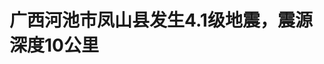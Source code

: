 <!DOCTYPE html>
<html lang="zh-CN">

<head>
    
<title>广西河池市凤山县发生4.1级地震，震源深度10公里_腾讯新闻</title>
<meta name="keywords" content="地震,灾害事件,凤山县,河池,广西,震源深度,震源,中国地震台网">
<meta name="description" content="据中国地震台网正式测定，6月2日21时20分在广西河池市凤山县发生4.1级地震，震源深度10公里，震中位于北纬24.50度，东经106.91度。本次地震周边5公里内的村庄有六马村、那然屯、巴洋、那干屯、牛场、下救、那摇、巴贤、塘更屯、林更屯，20公里内的乡镇有中亭乡、金牙瑶族乡、平乐瑶族乡、凤城镇。震中距凤山县14公里、距凌...">
<meta name="author" content="腾讯网">
<meta name="copyright" content="Copyright 1998 - 2025 Tencent. All Rights Reserved">
<meta property="og:type" content="news" />

<meta property="og:title" content="广西河池市凤山县发生4.1级地震，震源深度10公里_腾讯新闻" />
<meta property="og:description" content="据中国地震台网正式测定，6月2日21时20分在广西河池市凤山县发生4.1级地震，震源深度10公里，震中位于北纬24.50度，东经106.91度。本次地震周边5公里内的村庄有六马村、那然屯、巴洋、那干屯、牛场、下救、那摇、巴贤、塘更屯、林更屯，20公里内的乡镇有中亭乡、金牙瑶族乡、平乐瑶族乡、凤城镇。震中距凤山县14公里、距凌..." />
<meta property="og:url" content="https://news.qq.com/rain/a/20250602A071ZW00" />
<meta property="og:image" content="https://inews.gtimg.com/news_ls/OGWjGMcOtvIQZ5sOVWc2vzT6iV2DU-Po9xWPgwlPfFj8YAA_640330/0" />
<meta property="article:author" content="中国地震台网" />
<meta property="article:published_time" content="2025-06-02 21:30:21" />
<meta property="category" content="social" />

<meta name="baidu-site-verification" content="jJeIJ5X7pP" />
    <meta charset="utf-8" />
<meta http-equiv="X-UA-Compatible" content="IE=Edge" />
<meta name="viewport" content="width=device-width, initial-scale=1, shrink-to-fit=no" />
<link rel="dns-prefetch" href="mat1.gtimg.com">
<link rel="dns-prefetch" href="i.news.qq.com">
<link rel="shortcut icon" href="https://mat1.gtimg.com/qqcdn/qqindex2021/favicon.ico">
<script nomodule="true" src="https://mat1.gtimg.com/qqcdn/qqindex2021/common-static/20240515201444/core3-37-1.min.js"></script>
<script>
  try {
    if (!window.IntersectionObserver) {
      var observerScript = document.createElement('script');
      observerScript.src = "https://mat1.gtimg.com/qqcdn/qqindex2021/common-static/20241024141058/intersection-observer-polyfill.js";
      document.head.appendChild(observerScript);
    }
  } catch (error) {}
</script>

<script>
  try {
    if (!Element.prototype.scrollTo) {
      var scrollScript = document.createElement('script');
      scrollScript.src = "https://mat1.gtimg.com/qqcdn/qqindex2021/common-static/20241025153001/scroll-behavior-polyfill.js";
      document.head.appendChild(scrollScript);
    }
  } catch (error) {}
</script>
<script>
  try {
    if ('scrollRestoration' in window.history) {
      window.history.scrollRestoration = 'manual';
    }
    window.isPcClient = Boolean(window.electron) && (
      window.navigator.userAgent.indexOf('pc-client') > 0 ||
      window.navigator.userAgent.indexOf('TencentNews') > 0
    );
  } catch {}
</script>
<script>
  try {
    if (window.isPcClient) {
      var bodyStyle = document.createElement('style');
      bodyStyle.innerText = 'body{ zoom: 0.95 }';
      document.head.appendChild(bodyStyle);
    }
  } catch {}
</script>
<script>
  window.DATA = {"url":"https://view.inews.qq.com/a/20250602A071ZW00","article_id":"20250602A071ZW00","article_type":"0","title":"广西河池市凤山县发生4.1级地震，震源深度10公里","desc":"据中国地震台网正式测定，6月2日21时20分在广西河池市凤山县发生4.1级地震，震源深度10公里，震中位于北纬24.50度，东经106.91度。本次地震周边5公里内的村庄有六马村、那然屯、巴洋、那干屯、牛场、下救、那摇、巴贤、塘更屯、林更屯，20公里内的乡镇有中亭乡、金牙瑶族乡、平乐瑶族乡、凤城镇。震中距凤山县14公里、距凌...","iNewsRecommendLevel":1,"abstract":"据中国地震台网正式测定，6月2日21时20分在广西河池市凤山县发生4.1级地震，震源深度10公里，震中位于北纬24.50度，东经106.91度。本次地震周边5公里内的村庄有六马村、那然屯、巴洋、那干屯、牛场、下救、那摇、巴贤、塘更屯、林更屯，20公里内的乡镇有中亭乡、金牙瑶族乡、平乐瑶族乡、凤城镇。震中距凤山县14公里、距凌...","catalog1":"social","ad_channel_sign":"news","introduction":"","media":"中国地震台网","media_id":"5847621","pubtime":"2025-06-02 21:30:21","comment_id":"8416882411","political":0,"cmsId":"20250602A071ZW00","cms_id":"20250602A071ZW00","closeAllAd":0,"closeAllFavorite":false,"originContent":{"directory":{"ai_list":null,"enable":2,"list":null},"text":"\u003cdiv class=\"rich_media_content\"\u003e\u003c!--NO_AD_ERROR_8_2I1--\u003e\u003csection\u003e据中国地震台网正式测定，6月2日21时20分在广西河池市凤山县发生4.1级地震，震源深度10公里，震中位于北纬24.50度，东经106.91度。\u003c/section\u003e\u003cp\u003e\u003c!--IMG_0--\u003e\u003c/p\u003e\u003cp\u003e\u003c!--IMG_1--\u003e\u003c/p\u003e\u003csection\u003e本次地震周边5公里内的村庄有六马村、那然屯、巴洋、那干屯、牛场、下救、那摇、巴贤、塘更屯、林更屯，20公里内的乡镇有中亭乡、金牙瑶族乡、平乐瑶族乡、凤城镇。\u003c/section\u003e\u003cp\u003e\u003c!--IMG_2--\u003e\u003c/p\u003e\u003csection\u003e震中距凤山县14公里、距凌云县39公里、距东兰县47公里、距乐业县47公里、距巴马瑶族自治县53公里，距百色市73公里，距河池市175公里，距南宁市239公里，距贵阳市235公里。\u003c/section\u003e\u003cp\u003e\u003c!--IMG_3--\u003e\u003c/p\u003e\u003csection\u003e震中5公里范围内平均海拔约867米。\u003c/section\u003e\u003cp\u003e\u003c!--IMG_4--\u003e\u003c/p\u003e\u003cp\u003e\u003c!--IMG_5--\u003e\u003c/p\u003e\u003csection\u003e根据中国地震台网速报目录，震中周边200公里内近5年来发生3级以上地震共20次，最大地震是2021年8月4日在广西百色市德保县发生的4.8级地震（距离本次震中126公里），历史地震分布如图。\u003c/section\u003e\u003cp\u003e\u003c!--IMG_6--\u003e\u003c/p\u003e\u003csection\u003e根据第五代区划图，震中位于Ⅵ度设防区。\u003c/section\u003e\u003cstyle\u003e.rich_media_content{--news-tabel-th-night-color: #444444;--news-font-day-color: #333;--news-font-night-color: #d9d9d9;--news-bottom-distance: 22px}.rich_media_content p:not([data-exeditor-arbitrary-box=image-box]){letter-spacing:.5px;line-height:30px;margin-bottom:var(--news-bottom-distance);word-wrap:break-word}.rich_media_content{color:var(--news-font-day-color);font-size:18px}@media(prefers-color-scheme:dark){body:not([data-weui-theme=light]):not([dark-mode-disable=true]) .rich_media_content p:not([data-exeditor-arbitrary-box=image-box]){letter-spacing:.5px;line-height:30px;margin-bottom:var(--news-bottom-distance);word-wrap:break-word}body:not([data-weui-theme=light]):not([dark-mode-disable=true]) .rich_media_content{color:var(--news-font-night-color)}}.data_color_scheme_dark .rich_media_content p:not([data-exeditor-arbitrary-box=image-box]){letter-spacing:.5px;line-height:30px;margin-bottom:var(--news-bottom-distance);word-wrap:break-word}.data_color_scheme_dark .rich_media_content{color:var(--news-font-night-color)}.data_color_scheme_dark .rich_media_content{font-size:18px}.rich_media_content p[data-exeditor-arbitrary-box=image-box]{margin-bottom:11px}.rich_media_content\u003ediv:not(.qnt-video),.rich_media_content\u003esection{margin-bottom:var(--news-bottom-distance)}.rich_media_content hr{margin-bottom:var(--news-bottom-distance)}.rich_media_content .link_list{margin:0;margin-top:20px;min-height:0!important}.rich_media_content blockquote{background:#f9f9f9;border-left:6px solid #ccc;margin:1.5em 10px;padding:.5em 10px}.rich_media_content blockquote p{margin-bottom:0!important}.data_color_scheme_dark .rich_media_content blockquote{background:#323232}@media(prefers-color-scheme:dark){body:not([data-weui-theme=light]):not([dark-mode-disable=true]) .rich_media_content blockquote{background:#323232}}.rich_media_content ol[data-ex-list]{--ol-start: 1;--ol-list-style-type: decimal;list-style-type:none;counter-reset:olCounter calc(var(--ol-start,1) - 1);position:relative}.rich_media_content ol[data-ex-list]\u003eli\u003e:first-child::before{content:counter(olCounter,var(--ol-list-style-type)) '. ';counter-increment:olCounter;font-variant-numeric:tabular-nums;display:inline-block}.rich_media_content ul[data-ex-list]{--ul-list-style-type: circle;list-style-type:none;position:relative}.rich_media_content ul[data-ex-list].nonUnicode-list-style-type\u003eli\u003e:first-child::before{content:var(--ul-list-style-type) ' ';font-variant-numeric:tabular-nums;display:inline-block;transform:scale(0.5)}.rich_media_content ul[data-ex-list].unicode-list-style-type\u003eli\u003e:first-child::before{content:var(--ul-list-style-type) ' ';font-variant-numeric:tabular-nums;display:inline-block;transform:scale(0.8)}.rich_media_content ol:not([data-ex-list]){padding-left:revert}.rich_media_content ul:not([data-ex-list]){padding-left:revert}.rich_media_content table{display:table;border-collapse:collapse;margin-bottom:var(--news-bottom-distance)}.rich_media_content table th,.rich_media_content table td{word-wrap:break-word;border:1px solid #ddd;white-space:nowrap;padding:2px 5px}.rich_media_content table th{font-weight:700;background-color:#f0f0f0;text-align:left}.rich_media_content table p{margin-bottom:0!important}.data_color_scheme_dark .rich_media_content table th{background:var(--news-tabel-th-night-color)}@media(prefers-color-scheme:dark){body:not([data-weui-theme=light]):not([dark-mode-disable=true]) .rich_media_content table th{background:var(--news-tabel-th-night-color)}}.rich_media_content .qqnews_image_desc,.rich_media_content p[type=om-image-desc]{line-height:20px!important;text-align:center!important;font-size:14px!important;color:#666!important}.rich_media_content div[data-exeditor-arbitrary-box=wrap]:not([data-exeditor-arbitrary-box-special-style]){max-width:100%}.rich_media_content .qqnews-content{--wmfont: 0;--wmcolor: transparent;font-size:var(--wmfont);color:var(--wmcolor);line-height:var(--wmfont)!important;margin-bottom:var(--wmfont)!important}.rich_media_content .qqnews_sign_emphasis{background:#f7f7f7}.rich_media_content .qqnews_sign_emphasis ol{word-wrap:break-word;border:none;color:#5c5c5c;line-height:28px;list-style:none;margin:14px 0 6px;padding:16px 15px 4px}.rich_media_content .qqnews_sign_emphasis p{margin-bottom:12px!important}.rich_media_content .qqnews_sign_emphasis ol\u003eli\u003ep{padding-left:30px}.rich_media_content .qqnews_sign_emphasis ol\u003eli{list-style:none}.rich_media_content .qqnews_sign_emphasis ol\u003eli\u003ep:first-child::before{margin-left:-30px;content:counter(olCounter,decimal) ''!important;counter-increment:olCounter!important;font-variant-numeric:tabular-nums!important;background:#37f;border-radius:2px;color:#fff;font-size:15px;font-style:normal;text-align:center;line-height:18px;width:18px;height:18px;margin-right:12px;position:relative;top:-1px}.data_color_scheme_dark .rich_media_content .qqnews_sign_emphasis{background:#262626}.data_color_scheme_dark .rich_media_content .qqnews_sign_emphasis ol\u003eli\u003ep{color:#a9a9a9}@media(prefers-color-scheme:dark){body:not([data-weui-theme=light]):not([dark-mode-disable=true]) .rich_media_content .qqnews_sign_emphasis{background:#262626}body:not([data-weui-theme=light]):not([dark-mode-disable=true]) .rich_media_content .qqnews_sign_emphasis ol\u003eli\u003ep{color:#a9a9a9}}.rich_media_content h1,.rich_media_content h2,.rich_media_content h3,.rich_media_content h4,.rich_media_content h5,.rich_media_content h6{margin-bottom:var(--news-bottom-distance);font-weight:700}.rich_media_content h1{font-size:20px}.rich_media_content h2,.rich_media_content h3{font-size:19px}.rich_media_content h4,.rich_media_content h5,.rich_media_content h6{font-size:18px}.rich_media_content li:empty{display:none}.rich_media_content ul,.rich_media_content ol{margin-bottom:var(--news-bottom-distance)}.rich_media_content div\u003ep:only-child{margin-bottom:0!important}.rich_media_content .cms-cke-widget-title-wrap p{margin-bottom:0!important}\u003c/style\u003e\u003c/div\u003e","version":"v2"},"originAttribute":{"IMG_0":{"bigOrigUrl":"https://inews.gtimg.com/om_bt/OJq-yMugyQdqsCXVV03p_BEHfD4jFNVvhKopgtoypxL9gAA/0","compressUrl":"https://inews.gtimg.com/om_bt/OJq-yMugyQdqsCXVV03p_BEHfD4jFNVvhKopgtoypxL9gAA/641","desc":"","fullPic":"1","height":480,"imgurl0":"https://inews.gtimg.com/om_bt/OJq-yMugyQdqsCXVV03p_BEHfD4jFNVvhKopgtoypxL9gAA/0","imgurl1000":"https://inews.gtimg.com/om_bt/OJq-yMugyQdqsCXVV03p_BEHfD4jFNVvhKopgtoypxL9gAA/1000","islong":0,"origUrl":"https://inews.gtimg.com/om_bt/OJq-yMugyQdqsCXVV03p_BEHfD4jFNVvhKopgtoypxL9gAA/641","size":92,"style":"width: 800px","thumb":"https://inews.gtimg.com/om_bt/OJq-yMugyQdqsCXVV03p_BEHfD4jFNVvhKopgtoypxL9gAA_181x181s/0","url":"https://inews.gtimg.com/om_bt/OJq-yMugyQdqsCXVV03p_BEHfD4jFNVvhKopgtoypxL9gAA/641","width":640},"IMG_1":{"bigOrigUrl":"https://inews.gtimg.com/om_bt/OYPZioVZJkj5UUtd9qHvO9SlUdKnn526_NkJ-s_04AWO0AA/0","compressUrl":"https://inews.gtimg.com/om_bt/OYPZioVZJkj5UUtd9qHvO9SlUdKnn526_NkJ-s_04AWO0AA/641","desc":"","fullPic":"1","height":480,"imgurl0":"https://inews.gtimg.com/om_bt/OYPZioVZJkj5UUtd9qHvO9SlUdKnn526_NkJ-s_04AWO0AA/0","imgurl1000":"https://inews.gtimg.com/om_bt/OYPZioVZJkj5UUtd9qHvO9SlUdKnn526_NkJ-s_04AWO0AA/1000","islong":0,"origUrl":"https://inews.gtimg.com/om_bt/OYPZioVZJkj5UUtd9qHvO9SlUdKnn526_NkJ-s_04AWO0AA/641","size":68,"style":"width: 800px","thumb":"https://inews.gtimg.com/om_bt/OYPZioVZJkj5UUtd9qHvO9SlUdKnn526_NkJ-s_04AWO0AA_181x181s/0","url":"https://inews.gtimg.com/om_bt/OYPZioVZJkj5UUtd9qHvO9SlUdKnn526_NkJ-s_04AWO0AA/641","width":640},"IMG_2":{"bigOrigUrl":"https://inews.gtimg.com/om_bt/Otw9VeeSkyg6jpHSaHBR4hAFMrH6mwTnl9xwjWj6bEv_cAA/0","compressUrl":"https://inews.gtimg.com/om_bt/Otw9VeeSkyg6jpHSaHBR4hAFMrH6mwTnl9xwjWj6bEv_cAA/641","desc":"","fullPic":"1","height":481,"imgurl0":"https://inews.gtimg.com/om_bt/Otw9VeeSkyg6jpHSaHBR4hAFMrH6mwTnl9xwjWj6bEv_cAA/0","imgurl1000":"https://inews.gtimg.com/om_bt/Otw9VeeSkyg6jpHSaHBR4hAFMrH6mwTnl9xwjWj6bEv_cAA/1000","islong":0,"origUrl":"https://inews.gtimg.com/om_bt/Otw9VeeSkyg6jpHSaHBR4hAFMrH6mwTnl9xwjWj6bEv_cAA/641","size":31,"style":"width: 800px","thumb":"https://inews.gtimg.com/om_bt/Otw9VeeSkyg6jpHSaHBR4hAFMrH6mwTnl9xwjWj6bEv_cAA_181x181s/0","url":"https://inews.gtimg.com/om_bt/Otw9VeeSkyg6jpHSaHBR4hAFMrH6mwTnl9xwjWj6bEv_cAA/641","width":641},"IMG_3":{"bigOrigUrl":"https://inews.gtimg.com/om_bt/OCpdzOwwUN_P5MyKHsc_1kFBOB8kHnG9pK3Mzbi_6F4JEAA/0","compressUrl":"https://inews.gtimg.com/om_bt/OCpdzOwwUN_P5MyKHsc_1kFBOB8kHnG9pK3Mzbi_6F4JEAA/641","desc":"","fullPic":"1","height":481,"imgurl0":"https://inews.gtimg.com/om_bt/OCpdzOwwUN_P5MyKHsc_1kFBOB8kHnG9pK3Mzbi_6F4JEAA/0","imgurl1000":"https://inews.gtimg.com/om_bt/OCpdzOwwUN_P5MyKHsc_1kFBOB8kHnG9pK3Mzbi_6F4JEAA/1000","islong":0,"origUrl":"https://inews.gtimg.com/om_bt/OCpdzOwwUN_P5MyKHsc_1kFBOB8kHnG9pK3Mzbi_6F4JEAA/641","size":47,"style":"width: 800px","thumb":"https://inews.gtimg.com/om_bt/OCpdzOwwUN_P5MyKHsc_1kFBOB8kHnG9pK3Mzbi_6F4JEAA_181x181s/0","url":"https://inews.gtimg.com/om_bt/OCpdzOwwUN_P5MyKHsc_1kFBOB8kHnG9pK3Mzbi_6F4JEAA/641","width":641},"IMG_4":{"bigOrigUrl":"https://inews.gtimg.com/om_bt/OrQMtOmMa26IqTTxq_zHVu-mnhAL3FF8pXRghU4EifTAEAA/0","compressUrl":"https://inews.gtimg.com/om_bt/OrQMtOmMa26IqTTxq_zHVu-mnhAL3FF8pXRghU4EifTAEAA/641","desc":"","fullPic":"1","height":480,"imgurl0":"https://inews.gtimg.com/om_bt/OrQMtOmMa26IqTTxq_zHVu-mnhAL3FF8pXRghU4EifTAEAA/0","imgurl1000":"https://inews.gtimg.com/om_bt/OrQMtOmMa26IqTTxq_zHVu-mnhAL3FF8pXRghU4EifTAEAA/1000","islong":0,"origUrl":"https://inews.gtimg.com/om_bt/OrQMtOmMa26IqTTxq_zHVu-mnhAL3FF8pXRghU4EifTAEAA/641","size":629,"style":"width: 800px","thumb":"https://inews.gtimg.com/om_bt/OrQMtOmMa26IqTTxq_zHVu-mnhAL3FF8pXRghU4EifTAEAA_181x181s/0","url":"https://inews.gtimg.com/om_bt/OrQMtOmMa26IqTTxq_zHVu-mnhAL3FF8pXRghU4EifTAEAA/641","width":640},"IMG_5":{"bigOrigUrl":"https://inews.gtimg.com/om_bt/Ok-NLG-gIw9-ezByB0Jg0_rpPR69CauOdgniugKG67B4QAA/0","compressUrl":"https://inews.gtimg.com/om_bt/Ok-NLG-gIw9-ezByB0Jg0_rpPR69CauOdgniugKG67B4QAA/641","desc":"","fullPic":"1","height":480,"imgurl0":"https://inews.gtimg.com/om_bt/Ok-NLG-gIw9-ezByB0Jg0_rpPR69CauOdgniugKG67B4QAA/0","imgurl1000":"https://inews.gtimg.com/om_bt/Ok-NLG-gIw9-ezByB0Jg0_rpPR69CauOdgniugKG67B4QAA/1000","islong":0,"origUrl":"https://inews.gtimg.com/om_bt/Ok-NLG-gIw9-ezByB0Jg0_rpPR69CauOdgniugKG67B4QAA/641","size":361,"style":"width: 800px","thumb":"https://inews.gtimg.com/om_bt/Ok-NLG-gIw9-ezByB0Jg0_rpPR69CauOdgniugKG67B4QAA_181x181s/0","url":"https://inews.gtimg.com/om_bt/Ok-NLG-gIw9-ezByB0Jg0_rpPR69CauOdgniugKG67B4QAA/641","width":640},"IMG_6":{"bigOrigUrl":"https://inews.gtimg.com/om_bt/Oux8vgrjbylc3SvhrTVbQutWnq67TgDOKvHjM5hYnuZ1oAA/0","compressUrl":"https://inews.gtimg.com/om_bt/Oux8vgrjbylc3SvhrTVbQutWnq67TgDOKvHjM5hYnuZ1oAA/641","desc":"","fullPic":"1","height":481,"imgurl0":"https://inews.gtimg.com/om_bt/Oux8vgrjbylc3SvhrTVbQutWnq67TgDOKvHjM5hYnuZ1oAA/0","imgurl1000":"https://inews.gtimg.com/om_bt/Oux8vgrjbylc3SvhrTVbQutWnq67TgDOKvHjM5hYnuZ1oAA/1000","islong":0,"origUrl":"https://inews.gtimg.com/om_bt/Oux8vgrjbylc3SvhrTVbQutWnq67TgDOKvHjM5hYnuZ1oAA/641","size":99,"style":"width: 800px","thumb":"https://inews.gtimg.com/om_bt/Oux8vgrjbylc3SvhrTVbQutWnq67TgDOKvHjM5hYnuZ1oAA_181x181s/0","url":"https://inews.gtimg.com/om_bt/Oux8vgrjbylc3SvhrTVbQutWnq67TgDOKvHjM5hYnuZ1oAA/641","width":641}},"selfDeclare":{},"userAddress":"北京","card":{"chlid":"5847621","chlname":"中国地震台网","desc":"发布地震消息，科普地震知识","icon":"http://inews.gtimg.com/newsapp_ls/0/2096591782_200200/0","msgEntry":1,"uin":"ec8922358333a6cb9a97949e73bdbe06dd","update_frequency":"0","vip_desc":"中国地震台网中心官方账号","vip_icon_night":"http://inews.gtimg.com/newsapp_ls/0/14876049528/0","vip_place":"left","vip_type":"30013","vip_icon":"http://inews.gtimg.com/newsapp_ls/0/14876049251/0","vip_type_new":"30013","suid":"8QMY3HhY6YMdvTw=","liveInfo":{},"cpLevel":1},"interationCount":{"like":12,"collect":5,"share":146},"payment_info":{},"article_is_pay":false,"payment_column_info_v1":{"is_column_pay":false,"read_count_all":0},"tag_info_item":null,"contentWordsNum":330,"extraProperty":{"FeedbackDetailDisableInsert":1,"zanSkinType":""},"relateWelfare":{},"aiSwitch":true,"isOversize":false,"videoArr":[]};
</script>
<script>
  window.channelInfo = {"channelConfig":{"channelNav":[{"_auto_id":"1","active_alien_img":"","alien_img":"","channel_id":"news_news_home","is_local":"0","link":"https://www.qq.com","name_cn":"首页","name_en":"home"},{"_auto_id":"2","active_alien_img":"","alien_img":"","channel_id":"news_news_top","is_local":"0","link":"","name_cn":"要闻","name_en":"news"},{"_auto_id":"4","active_alien_img":"","alien_img":"","channel_id":"news_news_bj","is_local":"1","link":"","name_cn":"北京","name_en":"bj"},{"_auto_id":"5","active_alien_img":"","alien_img":"","channel_id":"news_news_finance","is_local":"0","link":"","name_cn":"财经","name_en":"finance"},{"_auto_id":"6","active_alien_img":"","alien_img":"","channel_id":"news_news_tech","is_local":"0","link":"","name_cn":"科技","name_en":"tech"},{"_auto_id":"7","active_alien_img":"","alien_img":"","channel_id":"tv","is_local":"0","link":"https://v.qq.com/channel/tv/?ptag=qqnews","name_cn":"电视剧","name_en":"tv"},{"_auto_id":"8","active_alien_img":"","alien_img":"","channel_id":"news_news_qa","is_local":"0","link":"","name_cn":"热问","name_en":"qa"},{"_auto_id":"9","active_alien_img":"","alien_img":"","channel_id":"news_news_ent","is_local":"0","link":"","name_cn":"娱乐","name_en":"ent"},{"_auto_id":"10","active_alien_img":"","alien_img":"","channel_id":"variety","is_local":"0","link":"https://v.qq.com/channel/variety/?ptag=qqnews","name_cn":"综艺","name_en":"variety"},{"_auto_id":"11","active_alien_img":"","alien_img":"","channel_id":"news_news_sports","is_local":"0","link":"","name_cn":"体育","name_en":"sports"},{"_auto_id":"13","active_alien_img":"","alien_img":"","channel_id":"news_news_nba","is_local":"0","link":"","name_cn":"NBA","name_en":"nba"},{"_auto_id":"14","active_alien_img":"","alien_img":"","channel_id":"news_news_world","is_local":"0","link":"","name_cn":"国际","name_en":"world"},{"_auto_id":"15","active_alien_img":"","alien_img":"","channel_id":"news_news_mil","is_local":"0","link":"","name_cn":"军事","name_en":"milite"},{"_auto_id":"16","active_alien_img":"","alien_img":"","channel_id":"news_news_auto","is_local":"0","link":"","name_cn":"汽车","name_en":"auto"},{"_auto_id":"17","active_alien_img":"","alien_img":"","channel_id":"news_news_house","is_local":"0","link":"","name_cn":"房产","name_en":"house"},{"_auto_id":"18","active_alien_img":"","alien_img":"","channel_id":"news_news_edu","is_local":"0","link":"","name_cn":"教育","name_en":"edu"},{"_auto_id":"19","active_alien_img":"","alien_img":"","channel_id":"news_news_antip","is_local":"0","link":"","name_cn":"健康","name_en":"health"},{"_auto_id":"20","active_alien_img":"","alien_img":"","channel_id":"news_news_video","is_local":"0","link":"","name_cn":"视频","name_en":"video"},{"_auto_id":"21","active_alien_img":"","alien_img":"","channel_id":"news_news_game","is_local":"0","link":"","name_cn":"游戏","name_en":"games"},{"_auto_id":"22","active_alien_img":"","alien_img":"","channel_id":"news_news_nchupin","is_local":"0","link":"","name_cn":"眼界","name_en":"chupin"},{"_auto_id":"24","active_alien_img":"","alien_img":"","channel_id":"news_news_football","is_local":"0","link":"","name_cn":"足球","name_en":"football"},{"_auto_id":"25","active_alien_img":"","alien_img":"","channel_id":"news_news_kepu","is_local":"0","link":"","name_cn":"科学","name_en":"kepu"},{"_auto_id":"26","active_alien_img":"","alien_img":"","channel_id":"news_news_digi","is_local":"0","link":"","name_cn":"数码","name_en":"digi"},{"_auto_id":"28","active_alien_img":"","alien_img":"","channel_id":"ymzx","is_local":"0","link":"https://gamer.qq.com/v2/cloudgame/game/96897?ichannel=txxwpc0Ftxxwpc1","name_cn":"元梦之星","name_en":"news_news_ymzx"},{"_auto_id":"31","active_alien_img":"","alien_img":"","channel_id":"movie","is_local":"0","link":"https://v.qq.com/channel/movie/?ptag=qqnews","name_cn":"电影","name_en":"movie"},{"_auto_id":"32","active_alien_img":"","alien_img":"","channel_id":"news_news_esport","is_local":"0","link":"","name_cn":"电竞","name_en":"esport"},{"_auto_id":"34","active_alien_img":"","alien_img":"","channel_id":"news_news_history","is_local":"0","link":"","name_cn":"历史","name_en":"history"},{"_auto_id":"35","active_alien_img":"","alien_img":"","channel_id":"news_news_baby","is_local":"0","link":"","name_cn":"育儿","name_en":"baby"},{"_auto_id":"36","active_alien_img":"","alien_img":"","channel_id":"hbjy","is_local":"0","link":"https://gp.qq.com/act/a20250421mnqlx/news.shtml","name_cn":"和平精英","name_en":"news_news_hbjy"},{"_auto_id":"37","active_alien_img":"","alien_img":"","channel_id":"cloud_gamer","is_local":"0","link":"https://gamer.qq.com/?ichannel=txxwpc0Ftxxwpc1","name_cn":"云游戏","name_en":"cloud_gamer"},{"_auto_id":"38","active_alien_img":"","alien_img":"","channel_id":"news_news_lic","is_local":"0","link":"","name_cn":"理财","name_en":"finance_licai"},{"_auto_id":"39","active_alien_img":"","alien_img":"","channel_id":"news_news_istock","is_local":"0","link":"","name_cn":"股票","name_en":"finance_stock"},{"_auto_id":"40","active_alien_img":"","alien_img":"","channel_id":"ren_min_shi_pin","is_local":"0","link":"https://news.qq.com/omn/author/8QMd3Hld74cbujbY?tab=om_video","name_cn":"人民视频","name_en":"ren_min_shi_pin"},{"_auto_id":"41","active_alien_img":"","alien_img":"","channel_id":"news_news_weather","is_local":"0","link":"https://tianqi.qq.com/index.htm","name_cn":"天气","name_en":"weather"}]}};
</script>
<script>
  window.articleConfig = {"rightConfig":[{"_auto_id":"1","category_key":"default","modules":"{\"moduleList\":[{\"title\":\"作者其他文章\",\"id\":\"user_article\"},{\"title\":\"精选视频\",\"id\":\"video_album\",\"videoType\":\"tag\",\"videoId\":\"aUepxrtchGM=\",\"isSticky\":0},{\"title\":\"下载条\",\"id\":\"download_banner\",\"isSticky\":1},{\"title\":\"热点榜\",\"id\":\"hot_rank_list\",\"isSticky\":1},{\"title\":\"广告推广\",\"id\":\"ssp_ad_module\",\"category\":\"ad_ssp\",\"loid\":\"109\",\"isSticky\":1},{\"title\":\"广告推广位\",\"id\":\"c2s_ad_module\",\"category\":\"right_c2s\",\"path\":\"QQcom_all_Rectangle-1|QQcom_all_Rectangle-2|QQcom_all_Rectangle-3\",\"isSticky\":1}]}"},{"_auto_id":"2","category_key":"ent","modules":"{\"moduleList\":[{\"title\":\"作者其他文章\",\"id\":\"user_article\"},{\"title\":\"精选视频\",\"id\":\"video_album\",\"videoType\":\"tag\",\"videoId\":\"aUepxrtchGM=\"},{\"title\":\"下载条\",\"id\":\"download_banner\",\"isSticky\":1},{\"title\":\"热点榜\",\"id\":\"hot_rank_list\",\"isSticky\":1},{\"title\":\"广告推广\",\"id\":\"ssp_ad_module\",\"category\":\"ad_ssp\",\"loid\":\"109\",\"isSticky\":1},{\"title\":\"广告推广\",\"id\":\"ssp_ad_module\",\"category\":\"ad_ssp\",\"loid\":\"117\",\"isSticky\":1}]}"},{"_auto_id":"3","category_key":"game","modules":"{\"moduleList\":[{\"title\":\"作者其他文章\",\"id\":\"user_article\"},{\"title\":\"精选视频\",\"id\":\"video_album\",\"videoType\":\"tag\",\"videoId\":\"aUepxrtchGM=\"},{\"title\":\"热门游戏\",\"id\":\"recommend_game\",\"isSticky\":0},{\"title\":\"下载条\",\"id\":\"download_banner\",\"isSticky\":1},{\"title\":\"热点榜\",\"id\":\"hot_rank_list\",\"isSticky\":1},{\"title\":\"广告推广\",\"id\":\"ssp_ad_module\",\"category\":\"ad_ssp\",\"loid\":\"109\",\"isSticky\":1},{\"title\":\"广告推广位\",\"id\":\"c2s_ad_module\",\"category\":\"right_c2s\",\"path\":\"QQcom_all_Rectangle-1|QQcom_all_Rectangle-2|QQcom_all_Rectangle-3\",\"isSticky\":1}]}"},{"_auto_id":"4","category_key":"tech","modules":"{\"moduleList\":[{\"title\":\"作者其他文章\",\"id\":\"user_article\"},{\"title\":\"精选视频\",\"id\":\"video_album\",\"videoType\":\"tag\",\"videoId\":\"aUepxrtchGM=\"},{\"title\":\"下载条\",\"id\":\"download_banner\",\"isSticky\":1},{\"title\":\"热点榜\",\"id\":\"hot_rank_list\",\"isSticky\":1},{\"title\":\"广告推广\",\"id\":\"ssp_ad_module\",\"category\":\"ad_ssp\",\"loid\":\"109\",\"isSticky\":1},{\"title\":\"广告推广位\",\"id\":\"c2s_ad_module\",\"category\":\"right_c2s\",\"path\":\"QQcom_all_Rectangle-1|QQcom_all_Rectangle-2|QQcom_all_Rectangle-3\",\"isSticky\":1}]}"},{"_auto_id":"5","category_key":"finance","modules":"{\"moduleList\":[{\"title\":\"作者其他文章\",\"id\":\"user_article\"},{\"title\":\"精选视频\",\"id\":\"video_album\",\"videoType\":\"tag\",\"videoId\":\"aUepxrtchGM=\"},{\"title\":\"下载条\",\"id\":\"download_banner\",\"isSticky\":1},{\"title\":\"热点榜\",\"id\":\"hot_rank_list\",\"isSticky\":1},{\"title\":\"广告推广\",\"id\":\"ssp_ad_module\",\"category\":\"ad_ssp\",\"loid\":\"109\",\"isSticky\":1},{\"title\":\"广告推广位\",\"id\":\"c2s_ad_module\",\"category\":\"right_c2s\",\"path\":\"QQcom_all_Rectangle-1|QQcom_all_Rectangle-2|QQcom_all_Rectangle-3\",\"isSticky\":1}]}"},{"_auto_id":"6","category_key":"news","modules":"{\"moduleList\":[{\"title\":\"作者其他文章\",\"id\":\"user_article\"},{\"title\":\"精选视频\",\"id\":\"video_album\",\"videoType\":\"tag\",\"videoId\":\"aUepxrtchGM=\"},{\"title\":\"下载条\",\"id\":\"download_banner\",\"isSticky\":1},{\"title\":\"热点榜\",\"id\":\"hot_rank_list\",\"isSticky\":1},{\"title\":\"广告推广\",\"id\":\"ssp_ad_module\",\"category\":\"ad_ssp\",\"loid\":\"109\",\"isSticky\":1},{\"title\":\"广告推广位\",\"id\":\"c2s_ad_module\",\"category\":\"right_c2s\",\"path\":\"QQcom_all_Rectangle-1|QQcom_all_Rectangle-2|QQcom_all_Rectangle-3\",\"isSticky\":1}]}"},{"_auto_id":"7","category_key":"fashion","modules":"{\"moduleList\":[{\"title\":\"作者其他文章\",\"id\":\"user_article\"},{\"title\":\"精选视频\",\"id\":\"video_album\",\"videoType\":\"tag\",\"videoId\":\"aUepxrtchGM=\"},{\"title\":\"下载条\",\"id\":\"download_banner\",\"isSticky\":1},{\"title\":\"热点榜\",\"id\":\"hot_rank_list\",\"isSticky\":1},{\"title\":\"广告推广\",\"id\":\"ssp_ad_module\",\"category\":\"ad_ssp\",\"loid\":\"109\",\"isSticky\":1},{\"title\":\"广告推广位\",\"id\":\"c2s_ad_module\",\"category\":\"right_c2s\",\"path\":\"QQcom_all_Rectangle-1|QQcom_all_Rectangle-2|QQcom_all_Rectangle-3\",\"isSticky\":1}]}"},{"_auto_id":"8","category_key":"sports","modules":"{\"moduleList\":[{\"title\":\"作者其他文章\",\"id\":\"user_article\"},{\"title\":\"精选视频\",\"id\":\"video_album\",\"videoType\":\"tag\",\"videoId\":\"aUepxrtchGM=\"},{\"title\":\"下载条\",\"id\":\"download_banner\",\"isSticky\":1},{\"title\":\"热点榜\",\"id\":\"hot_rank_list\",\"isSticky\":1},{\"title\":\"广告推广\",\"id\":\"ssp_ad_module\",\"category\":\"ad_ssp\",\"loid\":\"109\",\"isSticky\":1},{\"title\":\"广告推广位\",\"id\":\"c2s_ad_module\",\"category\":\"right_c2s\",\"path\":\"QQcom_all_Rectangle-1|QQcom_all_Rectangle-2|QQcom_all_Rectangle-3\",\"isSticky\":1}]}"},{"_auto_id":"9","category_key":"health","modules":"{\"moduleList\":[{\"title\":\"作者其他文章\",\"id\":\"user_article\"},{\"title\":\"精选视频\",\"id\":\"video_album\",\"videoType\":\"tag\",\"videoId\":\"aUepxrtchGM=\"},{\"title\":\"下载条\",\"id\":\"download_banner\",\"isSticky\":1},{\"title\":\"热点榜\",\"id\":\"hot_rank_list\",\"isSticky\":1},{\"title\":\"广告推广\",\"id\":\"ssp_ad_module\",\"category\":\"ad_ssp\",\"loid\":\"109\",\"isSticky\":1},{\"title\":\"广告推广位\",\"id\":\"c2s_ad_module\",\"category\":\"right_c2s\",\"path\":\"QQcom_all_Rectangle-1|QQcom_all_Rectangle-2|QQcom_all_Rectangle-3\",\"isSticky\":1}]}"},{"_auto_id":"10","category_key":"nba","modules":"{\"moduleList\":[{\"title\":\"作者其他文章\",\"id\":\"user_article\"},{\"title\":\"精选视频\",\"id\":\"video_album\",\"videoType\":\"tag\",\"videoId\":\"aUepxrtchGM=\"},{\"title\":\"下载条\",\"id\":\"download_banner\",\"isSticky\":1},{\"title\":\"热点榜\",\"id\":\"hot_rank_list\",\"isSticky\":1},{\"title\":\"广告推广\",\"id\":\"ssp_ad_module\",\"category\":\"ad_ssp\",\"loid\":\"109\",\"isSticky\":1},{\"title\":\"广告推广位\",\"id\":\"c2s_ad_module\",\"category\":\"right_c2s\",\"path\":\"QQcom_all_Rectangle-1|QQcom_all_Rectangle-2|QQcom_all_Rectangle-3\",\"isSticky\":1}]}"},{"_auto_id":"11","category_key":"edu","modules":"{\"moduleList\":[{\"title\":\"作者其他文章\",\"id\":\"user_article\"},{\"title\":\"精选视频\",\"id\":\"video_album\",\"videoType\":\"tag\",\"videoId\":\"aUWpxLNdg2c=\"},{\"title\":\"下载条\",\"id\":\"download_banner\",\"isSticky\":1},{\"title\":\"热点榜\",\"id\":\"hot_rank_list\",\"isSticky\":1},{\"title\":\"广告推广\",\"id\":\"ssp_ad_module\",\"category\":\"ad_ssp\",\"loid\":\"109\",\"isSticky\":1},{\"title\":\"广告推广位\",\"id\":\"c2s_ad_module\",\"category\":\"right_c2s\",\"path\":\"QQcom_all_Rectangle-1|QQcom_all_Rectangle-2|QQcom_all_Rectangle-3\",\"isSticky\":1}]}"},{"_auto_id":"12","category_key":"ad","modules":"{\"moduleList\":[{\"title\":\"广告推广\",\"id\":\"ssp_ad_module\",\"category\":\"ad_ssp\",\"loid\":\"109\",\"isSticky\":1},{\"title\":\"广告推广位\",\"id\":\"c2s_ad_module\",\"category\":\"right_c2s\",\"path\":\"QQcom_all_Rectangle-1|QQcom_all_Rectangle-2|QQcom_all_Rectangle-3\",\"isSticky\":1}]}"}],"tonglanAdConfig":[{"_auto_id":"1","modules":"{\"moduleList\":[{\"title\":\"广告推广位\",\"id\":\"top\",\"category\":\"top_c2s\",\"path\":\"QQcom_all_Width1-1\"},{\"title\":\"广告推广位\",\"id\":\"bottom\",\"category\":\"bottom_c2s\",\"path\":\"QQcom_all_Width1-2\"}]}"}],"bottomConfig":[],"videoAdConfig":[{"_auto_id":"1","normal_time":"10","switch":"1","video_count":"0","video_time":"0"}],"rightGameConfig":[{"_auto_id":"2","desc":"连续登录送游戏钻石，群雄共聚称霸沙城","icon":"https://inews.gtimg.com/newsapp_bt/0/0627161037914_3816/0","link":"https://s.iwan.qq.com/opengame/tenvideo/index.html?hidestatusbar=1&hidetitlebar=1&immersive=1&syswebview=1&landscape=1&gameid=49085&url=https%3A%2F%2Fgz-file.91ninthpalace.com%2Fwzzx%2Findex_tencent_iwan.html%20&ref_ele=90015","name":"王者之心2"},{"_auto_id":"3","desc":"上线送VIP！万人同屏横扫沙城","icon":"https://inews.gtimg.com/newsapp_bt/0/0627155752146_4584/0","link":"https://s.iwan.qq.com/opengame/tenvideo/index.html?hidestatusbar=1&hidetitlebar=1&immersive=1&landscape=1&syswebview=1&gameid=47203&url=https%3A%2F%2Fcqss2login.bigrnet.com%2Fiwan%2Fh5%2Fplay%2Floading&ref_ele=90015","name":"传奇盛世"},{"_auto_id":"4","desc":"超高爆率，经典玩法","icon":"https://inews.gtimg.com/newsapp_bt/0/0627160641137_9103/0","link":"https://s.iwan.qq.com/opengame/tenvideo/index.html?hidestatusbar=1&hidetitlebar=1&immersive=1&syswebview=1&gameid=43803&url=https%3A%2F%2Fsdk.mxzgame.com%2FGames%2Fportal%2F108337%2FTXVApp&ref_ele=90015","name":"新不良人"},{"_auto_id":"6","desc":"超多福利登录即领，海量游戏任你畅玩","icon":"https://inews.gtimg.com/newsapp_bt/0/111315495935_3595/0","link":"https://dldir3.qq.com/minigamefile/webdownloads/QQGameMini_silent_1002020001_cid0.exe","name":"QQ游戏大厅"},{"_auto_id":"7","desc":"纯正经典玩法，欢乐挑战赛火热来袭","icon":"https://inews.gtimg.com/newsapp_bt/0/070918050891_4971/0","link":"https://minigame.qq.com/h5game_frame_test/?appid=200904&ifid=1502020001","name":"欢乐斗地主"},{"_auto_id":"8","desc":"新服大放送，享赚你就来","icon":"https://inews.gtimg.com/newsapp_bt/0/0627154608860_7318/0","link":"https://s.iwan.qq.com/opengame/tenvideo/index.html?hidestatusbar=1&hidetitlebar=1&immersive=1&syswebview=1&landscape=1&gameid=43403&url=https%3A%2F%2Flogin-wxxyx2-bzsc.jikewan.com%2Fgame%2Fcqtxvideo.html&ref_ele=90015","name":"百战沙城"},{"_auto_id":"9","desc":"全新极速版本爽玩！送新武魂转换卡","icon":"https://inews.gtimg.com/newsapp_bt/0/1016115936984_7153/0","link":"https://s.iwan.qq.com/opengame/tenvideo/index.html?hidestatusbar=1&hidetitlebar=1&immersive=1&syswebview=1&gameid=51477&url=https%3A%2F%2Fh5sdk.cdqcwl.com%2Fsdk%2Ftxaiwandefault%2Fce43a6806214ed5b3e2227ca7e99e27a%2F2231&ref_ele=90015","name":"斗罗大陆"},{"_auto_id":"10","desc":"原汁原味，正版授权","icon":"https://inews.gtimg.com/newsapp_bt/0/0627160844946_1794/0","link":"https://s.iwan.qq.com/opengame/tenvideo/index.html?hidetitlebar=1&immersive=1&syswebview=1&landscape=1&gameid=37275&url=https%3A%2F%2Fsdk.mxzgame.com%2FGames%2Fportal%2F100211%2FTXVApp&ref_ele=90015","name":"原始传奇"},{"_auto_id":"11","desc":"登录领神秘巨星，打造巅峰阵容","icon":"https://inews.gtimg.com/newsapp_bt/0/0701170959368_8122/0","link":"https://s.iwan.qq.com/opengame/tenvideo/index.html?hidestatusbar=1&hidetitlebar=1&immersive=1&syswebview=1&gameid=40591&url=https%3A%2F%2Frh.diaigame.com%2Fh5plat%2Fplay%2Fpackage_code%2FP0012462&ref_ele=90015","name":"巅峰冠军足球"},{"_auto_id":"12","desc":"赛季制实时PVP联机对战","icon":"https://inews.gtimg.com/newsapp_bt/0/0701165259701_7142/0","link":"https://s.iwan.qq.com/opengame/tenvideo/index.html?hidestatusbar=1&hidetitlebar=1&immersive=1&syswebview=1&gameid=49634&url=https%3A%2F%2Ffootball.shenshoucdn.com%2Ffootball_new%2Fh5%2Ftxsp%2Findex.html&ref_ele=90015","name":"球场风云"},{"_auto_id":"13","desc":"专注超爽打宝体验","icon":"https://inews.gtimg.com/newsapp_bt/0/0627154956673_3154/0","link":"https://s.iwan.qq.com/opengame/tenvideo/index.html?hidestatusbar=1&hidetitlebar=1&immersive=1&syswebview=1&gameid=41057&url=https%3A%2F%2Fh5apily.fire2333.com%2Fh5sdk%2Ftxshipin%2Findex%2F3200222%2F3200112&ref_ele=90015","name":"传奇至尊"},{"_auto_id":"17","desc":"魔幻风格，超大场面","icon":"https://inews.gtimg.com/newsapp_bt/0/0701171500721_6895/0","link":"https://s.iwan.qq.com/opengame/tenvideo/index.html?hidestatusbar=1&hidetitlebar=1&immersive=1&syswebview=1&gameid=33112&url=https%3A%2F%2Fcsjs-tx.ebibi.com%2Fgame%2Fh5iwan-wwzs%2Fmain%2Findex.html&ref_ele=90015","name":"万王之神"},{"_auto_id":"19","desc":"经典神话背景，高清细腻画质","icon":"https://inews.gtimg.com/newsapp_bt/0/0709181543493_4955/0","link":"https://s.iwan.qq.com/opengame/tenvideo/index.html?hidestatusbar=1&hidetitlebar=1&immersive=1&syswebview=1&gameid=39686&url=https%3A%2F%2Fsdk.gz.1253361160.clb.myqcloud.com%2FGames%2Fportal%2F108311%2FTXVApp&ref_ele=90015","name":"凡人神将传"}]};
</script>
<script src="https://mat1.gtimg.com/www/js/emonitor/custom_ed041a23.js" charset="utf-8"></script>
<script>
  try {
    window.emonitorIns = emonitor.create({
      name: 'newsqq_normalArticle',
      atta: {
        name: 'newsqq',
      },
      mode: '007',
    });
  } catch (err) {
    console.warn(err);
  }
</script>
<link href="https://mat1.gtimg.com/qqcdn/qqindex2021/common-static/hel/qqnews-pc-dc_20250529072057/static/css/static.css" rel="stylesheet">

<script>window.__HEL_PRESET_META__={"qqnews-pc-components":{"app":{"id":1366,"name":"qqnews-pc-components","app_group_name":"qqnews-pc-components","proj_ver":{"map":{},"utime":0},"online_version":"qqnews-pc-components_20250515055747","build_version":"qqnews-pc-components_20250529071843","update_at":"2025-05-29T11:19:37.000Z","desc":"set by [init], from container [formal.pc.dc.sz101007] worker [0]"},"version":{"sub_app_name":"qqnews-pc-components","sub_app_version":"qqnews-pc-components_20250529071843","src_map":{"webDirPath":"https://mat1.gtimg.com/qqcdn/qqindex2021/common-static/hel/qqnews-pc-components_20250529071843","htmlIndexSrc":"https://mat1.gtimg.com/qqcdn/qqindex2021/common-static/hel/qqnews-pc-components_20250529071843/index.html","extractMode":"all","iframeSrc":"","chunkCssSrcList":["https://mat1.gtimg.com/qqcdn/qqindex2021/common-static/hel/qqnews-pc-components_20250529071843/static/css/index.css"],"chunkJsSrcList":["https://mat1.gtimg.com/qqcdn/qqindex2021/common-static/hel/qqnews-pc-components_20250529071843/static/js/index.js"],"staticCssSrcList":[],"staticJsSrcList":["https://mat1.gtimg.com/qqcdn/qqindex2021/static/20231212123233/react.production.min.js","https://mat1.gtimg.com/qqcdn/qqindex2021/static/20231212123233/react-dom.production.min.js","https://mat1.gtimg.com/qqcdn/qqindex2021/common-static/hel/hel-base-v16.js"],"relativeCssSrcList":[],"relativeJsSrcList":[],"privCssSrcList":[],"srvModSrcList":[],"srvModSrcIndex":"","headAssetList":[{"tag":"staticScript","append":false,"attrs":{"src":"https://mat1.gtimg.com/qqcdn/qqindex2021/static/20231212123233/react.production.min.js"}},{"tag":"staticScript","append":false,"attrs":{"src":"https://mat1.gtimg.com/qqcdn/qqindex2021/static/20231212123233/react-dom.production.min.js"}},{"tag":"staticScript","append":false,"attrs":{"src":"https://mat1.gtimg.com/qqcdn/qqindex2021/common-static/hel/hel-base-v16.js"}},{"tag":"script","append":true,"attrs":{"src":"https://mat1.gtimg.com/qqcdn/qqindex2021/common-static/hel/qqnews-pc-components_20250529071843/static/js/index.js","defer":""}},{"tag":"link","append":true,"attrs":{"href":"https://mat1.gtimg.com/qqcdn/qqindex2021/common-static/hel/qqnews-pc-components_20250529071843/static/css/index.css","rel":"stylesheet"}}],"bodyAssetList":[]},"update_at":"2025-05-29T11:19:36.000Z","create_at":"2025-05-29T11:19:36.000Z","_worker_id":"0","_is_backup":true}}}</script>
<script>window.__VIEW_PATH__="article.ejs";</script>
</head>

<body id="dc-normal-body">
  <div id="top-nav"></div>
  <div id="topAd"></div>
  <div class="qqweb-pc-content ">
    <div class="content-left">
      <div class="content">
        <div class="left-tool" id="left-tool"></div>
                <div class="content-article">
            <div id="article-column-tag"></div>
            <h1>广西河池市凤山县发生4.1级地震，震源深度10公里</h1>
            <div id="article-author"></div>
            <div id="article-content"></div>
          <div id="article-status"></div>
          <div id="relate-question"></div>
          <div class="recommend-con" id="ArticleBottom"></div>
        </div>
      </div>
      <div id="article-comment"></div>
      <div id="recommend"></div>
      <div id="bottomAd"></div>
      <div id="article-footer"></div>
    </div>
    <div id="content-right" class="content-right"></div>
  </div>
  <div id="go-top"></div>
  <script>
    var navDom = document.getElementById('top-nav');
    if (window.isPcClient && navDom) {
      navDom.style.height = '0';
    }
  </script>
    <script type="text/javascript">
  var TIME_BEFORE_LOAD_CRYSTAL = Date.now();
</script>
<script src="https://mat1.gtimg.com/qqcdn/qqindex2021/advertisement/qqdc/crystal.202504291215.min.js" id="l_qq_com"></script>
<script type="text/javascript">
  if (typeof crystal === 'undefined' && Math.random() <= 1) {
    (function() {
      var TIME_AFTER_LOAD_CRYSTAL = Date.now();
      var img = new Image(1, 1);
      img.src = "//dp3.qq.com/qqcom/?adb=1&dm=new&err=1002&blockjs=" + (TIME_AFTER_LOAD_CRYSTAL - TIME_BEFORE_LOAD_CRYSTAL);
    })();
  }
</script>
    <iframe style="display: none;" src="https://i.news.qq.com/web_backend/getWebPacUid"></iframe>
<script src="https://mat1.gtimg.com/qqcdn/qqindex2021/common-static/20240805160928/react.production.min.js"></script>
<script src="https://mat1.gtimg.com/qqcdn/qqindex2021/common-static/20240805160928/react-dom.production.min.js"></script>
<script src="https://mat1.gtimg.com/qqcdn/qqindex2021/common-static/20241018171503/universal-report.min.js"></script>
<script defer type="text/javascript" src="https://mat1.gtimg.com/qqcdn/qqindex2021/libs/barrier/aria.js?appid=9327b8b06379d9d1728bbfbe2025ef9c" charset="utf-8"></script>
<script defer src="https://t.captcha.qq.com/TCaptcha.js"></script>
<script>document.cookie="hel_err=;path=/;";</script>
<script src="https://mat1.gtimg.com/qqcdn/qqindex2021/common-static/hel/hel-base-v16.js"></script>
<script src="https://mat1.gtimg.com/qqcdn/qqindex2021/common-static/hel/qqnews-pc-hel-entry_20250117174052/static/js/index.js"></script>
<link rel="preload" href="https://mat1.gtimg.com/qqcdn/qqindex2021/common-static/hel/qqnews-pc-dc_20250529072057/static/js/static.js" as="script">
<link rel="preload" href="https://mat1.gtimg.com/qqcdn/qqindex2021/common-static/hel/qqnews-pc-components_20250529071843/static/js/index.js" as="script">
<script>window.loadProject("https://mat1.gtimg.com/qqcdn/qqindex2021/common-static/hel/qqnews-pc-dc_20250529072057/static/js/static.js");</script>
<iframe id="videoFrame" style="display: none;" src="https://video.qq.com/cookie/sync_qqnews.html"></iframe>
</body>

</html>

